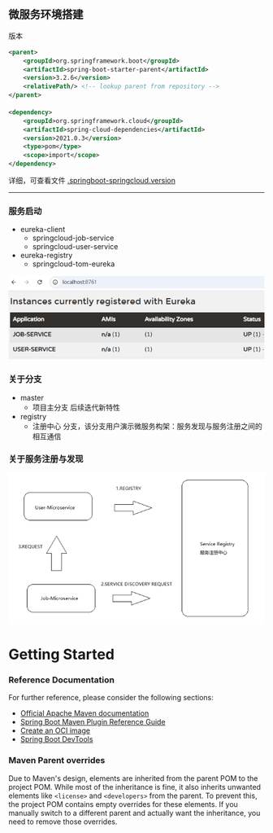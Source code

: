 



## 微服务环境搭建

版本
```xml
<parent>
    <groupId>org.springframework.boot</groupId>
    <artifactId>spring-boot-starter-parent</artifactId>
    <version>3.2.6</version>
    <relativePath/> <!-- lookup parent from repository -->
</parent>

<dependency>
    <groupId>org.springframework.cloud</groupId>
    <artifactId>spring-cloud-dependencies</artifactId>
    <version>2021.0.3</version>
    <type>pom</type>
    <scope>import</scope>
</dependency>
```

详细，可查看文件
[.springboot-springcloud.version](.springboot-springcloud.version)



---

### 服务启动

- eureka-client
  - springcloud-job-service
  - springcloud-user-service
- eureka-registry
  - springcloud-tom-eureka

![microservices-dashbord.png](document%2Fmicroservices-dashbord.png)


### 关于分支

- master
  - 项目主分支 后续迭代新特性
- registry
  - 注册中心 分支，该分支用户演示微服务构架：服务发现与服务注册之间的相互通信


### 关于服务注册与发现

![Service registration and discovery.png](document%2FService%20registration%20and%20discovery.png)








# Getting Started

### Reference Documentation

For further reference, please consider the following sections:

* [Official Apache Maven documentation](https://maven.apache.org/guides/index.html)
* [Spring Boot Maven Plugin Reference Guide](https://docs.spring.io/spring-boot/3.4.0/maven-plugin)
* [Create an OCI image](https://docs.spring.io/spring-boot/3.4.0/maven-plugin/build-image.html)
* [Spring Boot DevTools](https://docs.spring.io/spring-boot/3.4.0/reference/using/devtools.html)

### Maven Parent overrides

Due to Maven's design, elements are inherited from the parent POM to the project POM.
While most of the inheritance is fine, it also inherits unwanted elements like `<license>` and `<developers>` from the
parent.
To prevent this, the project POM contains empty overrides for these elements.
If you manually switch to a different parent and actually want the inheritance, you need to remove those overrides.

